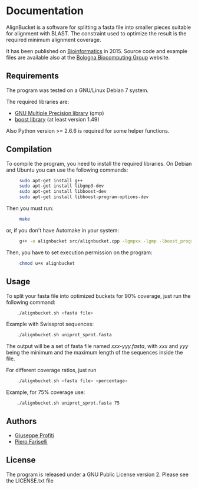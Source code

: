 # Documentation

AlignBucket is a software for splitting a fasta file into smaller pieces suitable for
alignment with BLAST. The constraint used to optimize the result is the required
minimum alignment coverage.

It has been published on
[Bioinformatics](http://bioinformatics.oxfordjournals.org/content/31/23/3841) in 2015.
Source code and example files are available also at the
[Bologna Biocomputing Group](http://www.biocomp.unibo.it/~giuseppe/partitioning.html) website.

## Requirements

The program was tested on a GNU/Linux Debian 7 system.

The required libraries are:
- [GNU Multiple Precision library](https://gmplib.org/) (gmp)
- [boost library](http://www.boost.org/) (at least version 1.49)

Also Python version >= 2.6.6 is required for some helper functions.

## Compilation

To compile the program, you need to install the required libraries.
On Debian and Ubuntu you can use the following commands:
```bash
     sudo apt-get install g++
     sudo apt-get install libgmp3-dev
     sudo apt-get install libboost-dev
     sudo apt-get install libboost-program-options-dev
```
Then you must run:
```bash
     make
```   
or, if you don't have Automake in your system:
```bash
     g++ -o alignbucket src/alignbucket.cpp -lgmpxx -lgmp -lboost_program_options
```     
Then, you have to set execution permission on the program:
```bash
     chmod u+x alignbucket
```

##  Usage

To split your fasta file into optimized buckets for 90% coverage, just run the
following command:
```bash
    ./alignbucket.sh <fasta file>
```

Example with Swissprot sequences:
```bash
    ./alignbucket.sh uniprot_sprot.fasta
```

The output will be a set of fasta file named *xxx-yyy.fasta*, with *xxx* and *yyy*
being the minimum and the maximum length of the sequences inside the file.


For different coverage ratios, just run
```bash
    ./alignbucket.sh <fasta file> <percentage>
```

Example, for 75% coverage use:
```
    ./alignbucket.sh uniprot_sprot.fasta 75
```

## Authors

 - [Giuseppe Profiti](https://sites.google.com/site/peppeprofiti)
 - [Piero Fariselli](http://www.biocomp.unibo.it/piero/)

## License

The program is released under a GNU Public License version 2. Please see the
LICENSE.txt file
